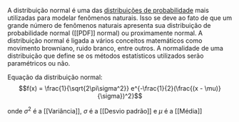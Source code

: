 A distribuição normal é uma das [distribuições de probabilidade](https://pt.wikipedia.org/wiki/Distribui%C3%A7%C3%A3o_de_probabilidade "Distribuição de probabilidade") mais utilizadas para modelar fenômenos naturais. Isso se deve ao fato de que um grande número de fenômenos naturais apresenta sua distribuição de probabilidade normal ([[PDF]] normal) ou proximamente normal. A distribuição normal é ligada a vários conceitos matemáticos como movimento browniano, ruido branco, entre outros. A normalidade de uma distribuição que define se os métodos estatísticos utilizados serão paramétricos ou não.

Equação da distribuição normal:
$$f(x) = \frac{1}{\sqrt{2\pi\sigma^2}} e^{-\frac{1}{2}(\frac{(x - \mu)}{\sigma})^2}$$

onde  $\sigma^2$ é a [[Variância]],  $\sigma$ é a [[Desvio padrão]] e $\mu$ é a [[Média]]
